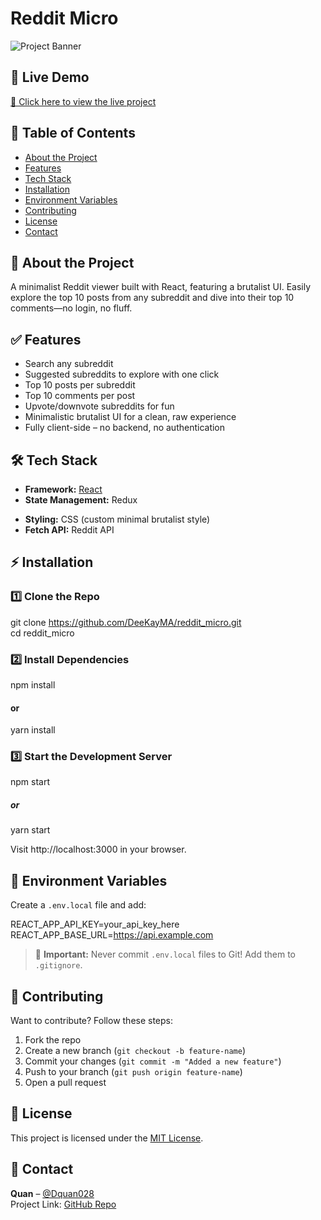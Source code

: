 # Reddit Micro

![Project Banner](https://redditmicro.netlify.app/Reddit%20Micro%20Screenshot.png)  

## 🚀 Live Demo  
[🔗 Click here to view the live project](https://redditmicro.netlify.app/)  

## 📖 Table of Contents  
- [About the Project](#-about-the-project)
- [Features](#-features)  
- [Tech Stack](#-tech-stack)  
- [Installation](#-installation)  
- [Environment Variables](#-environment-variables)  
- [Contributing](#-contributing)  
- [License](#-license)  
- [Contact](#-contact)  

## 📌 About the Project  
A minimalist Reddit viewer built with React, featuring a brutalist UI. Easily explore the top 10 posts from any subreddit and dive into their top 10 comments—no login, no fluff.

## ✅ Features
- Search any subreddit
- Suggested subreddits to explore with one click
- Top 10 posts per subreddit
- Top 10 comments per post
- Upvote/downvote subreddits for fun
- Minimalistic brutalist UI for a clean, raw experience
- Fully client-side – no backend, no authentication  

## 🛠 Tech Stack  
- **Framework:** [React](https://react.dev/)
- **State Management:** Redux
<!-- - **Backend (if applicable):** Node.js -->
- **Styling:** CSS (custom minimal brutalist style)
- **Fetch API:** Reddit API

## ⚡ Installation  

### 1️⃣ Clone the Repo  
git clone https://github.com/DeeKayMA/reddit_micro.git
<br/>
cd reddit_micro  

### 2️⃣ Install Dependencies  
npm install  
#### or  
yarn install  

### 3️⃣ Start the Development Server  
npm start
##### or
yarn start 

Visit http://localhost:3000 in your browser.

## 🔑 Environment Variables  
Create a `.env.local` file and add:  

REACT_APP_API_KEY=your_api_key_here  
REACT_APP_BASE_URL=https://api.example.com  

> 🚨 **Important:** Never commit `.env.local` files to Git! Add them to `.gitignore`.
 

## 🤝 Contributing  
Want to contribute? Follow these steps:  
1. Fork the repo  
2. Create a new branch (`git checkout -b feature-name`)  
3. Commit your changes (`git commit -m "Added a new feature"`)  
4. Push to your branch (`git push origin feature-name`)  
5. Open a pull request  

## 📜 License  
This project is licensed under the [MIT License](LICENSE).  

## 📩 Contact  
**Quan** – [@Dquan028](https://twitter.com/Dquan028)  
Project Link: [GitHub Repo](https://github.com/DeeKayMA/reddit_micro.git)  